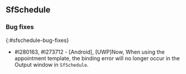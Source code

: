 ## SfSchedule

### Bug fixes
{:#sfschedule-bug-fixes}

* \#I280163, #I273712 - [Android], [UWP]Now, When using the appointment template, the binding error will no longer occur in the Output window in `SfSchedule`.
